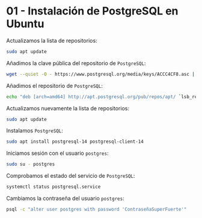 # 01 - Instalación de PostgreSQL en Ubuntu

Actualizamos la lista de repositorios:

```bash
sudo apt update
```

Añadimos la clave pública del repositorio de `PostgreSQL`:

```bash
wget --quiet -O - https://www.postgresql.org/media/keys/ACCC4CF8.asc | sudo apt-key add -
```

Añadimos el repositorio de `PostgreSQL`:

```bash
echo "deb [arch=amd64] http://apt.postgresql.org/pub/repos/apt/ `lsb_release -cs`-pgdg main" | sudo tee  /etc/apt/sources.list.d/pgdg.list
```

Actualizamos nuevamente la lista de repositorios:

```bash
sudo apt update
```

Instalamos `PostgreSQL`:

```bash
sudo apt install postgresql-14 postgresql-client-14
```

Iniciamos sesión con el usuario `postgres`:

```bash
sudo su - postgres
```

Comprobamos el estado del servicio de `PostgreSQL`:

```bash
systemctl status postgresql.service 
```

Cambiamos la contraseña del usuario `postgres`:

```bash
psql -c "alter user postgres with password 'ContraseñaSuperFuerte'"
```
